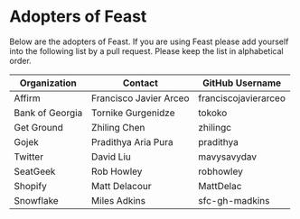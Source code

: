 # Adopters of Feast

Below are the adopters of Feast. If you are using Feast please add
yourself into the following list by a pull request. Please keep the list in
alphabetical order.

| Organization | Contact | GitHub Username |
| ------------ | ------- | ------- | 
| Affirm  | Francisco Javier Arceo | franciscojavierarceo |
| Bank of Georgia | Tornike Gurgenidze | tokoko | 
| Get Ground | Zhiling Chen | zhilingc | 
| Gojek  | Pradithya Aria Pura | pradithya |
| Twitter  | David Liu | mavysavydav|
| SeatGeek | Rob Howley | robhowley
| Shopify  | Matt Delacour | MattDelac |
| Snowflake | Miles Adkins | sfc-gh-madkins | 
